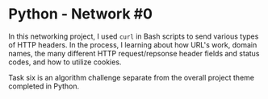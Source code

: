 # Python - Network #0

In this networking project, I used `curl` in Bash scripts to send various types
of HTTP headers. In the process, I learning about how URL's work, domain names,
the many different HTTP request/repsonse header fields and status codes, and
how to utilize cookies.

Task six is an algorithm challenge separate from the overall project theme
completed in Python.
